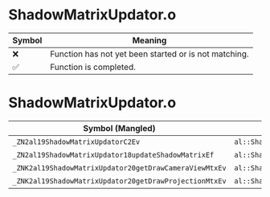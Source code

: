 # ShadowMatrixUpdator.o
| Symbol | Meaning 
| ------------- | ------------- 
| :x: | Function has not yet been started or is not matching. 
| :white_check_mark: | Function is completed. 


# ShadowMatrixUpdator.o
| Symbol (Mangled) | Symbol (Demangled) | Decompiled? |
| ------------- |  ------------- | ------------- |
| `_ZN2al19ShadowMatrixUpdatorC2Ev` | `al::ShadowMatrixUpdator::ShadowMatrixUpdator(void)` | :x: |
| `_ZN2al19ShadowMatrixUpdator18updateShadowMatrixEf` | `al::ShadowMatrixUpdator::updateShadowMatrix(float)` | :x: |
| `_ZNK2al19ShadowMatrixUpdator20getDrawCameraViewMtxEv` | `al::ShadowMatrixUpdator::getDrawCameraViewMtx(void)const` | :x: |
| `_ZNK2al19ShadowMatrixUpdator20getDrawProjectionMtxEv` | `al::ShadowMatrixUpdator::getDrawProjectionMtx(void)const` | :x: |

